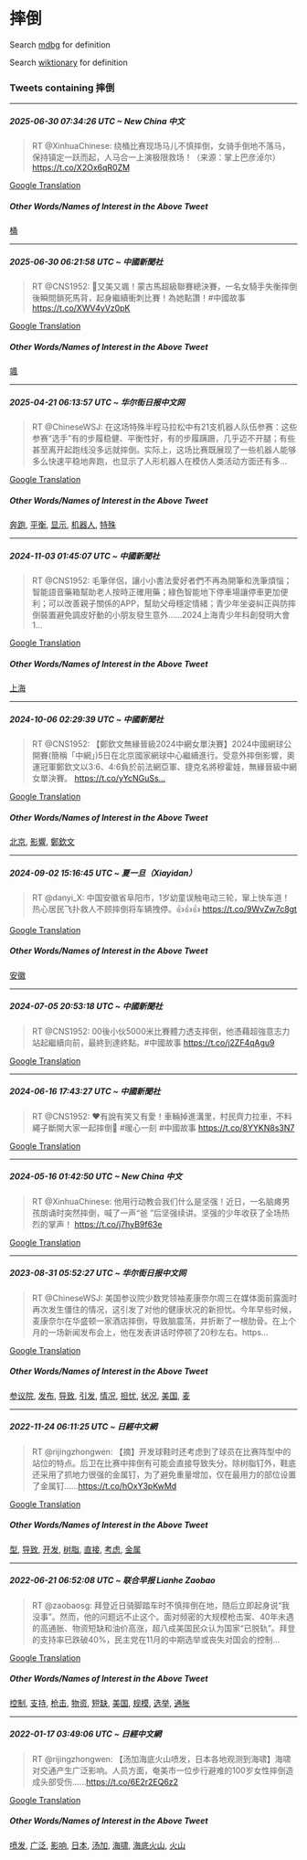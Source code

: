 # 摔倒

Search [mdbg](https://www.mdbg.net/chinese/dictionary?page=worddict&wdrst=0&wdqb=摔倒) for definition

Search [wiktionary](https://en.wiktionary.org/wiki/摔倒) for definition

### Tweets containing 摔倒

___
##### 2025-06-30 07:34:26 UTC ~ New China 中文
> RT @XinhuaChinese: 绕桶比赛现场马儿不慎摔倒，女骑手倒地不落马，保持镇定一跃而起，人马合一上演极限救场！（来源：掌上巴彦淖尔） https://t.co/X2Ox6qR0ZM

[Google Translation](https://translate.google.com/?hi=en&tab=TT&sl=zh-CN&tl=en&op=translate&text=RT+%40XinhuaChinese%3A+%E7%BB%95%E6%A1%B6%E6%AF%94%E8%B5%9B%E7%8E%B0%E5%9C%BA%E9%A9%AC%E5%84%BF%E4%B8%8D%E6%85%8E%E6%91%94%E5%80%92%EF%BC%8C%E5%A5%B3%E9%AA%91%E6%89%8B%E5%80%92%E5%9C%B0%E4%B8%8D%E8%90%BD%E9%A9%AC%EF%BC%8C%E4%BF%9D%E6%8C%81%E9%95%87%E5%AE%9A%E4%B8%80%E8%B7%83%E8%80%8C%E8%B5%B7%EF%BC%8C%E4%BA%BA%E9%A9%AC%E5%90%88%E4%B8%80%E4%B8%8A%E6%BC%94%E6%9E%81%E9%99%90%E6%95%91%E5%9C%BA%EF%BC%81%EF%BC%88%E6%9D%A5%E6%BA%90%EF%BC%9A%E6%8E%8C%E4%B8%8A%E5%B7%B4%E5%BD%A6%E6%B7%96%E5%B0%94%EF%BC%89+https%3A%2F%2Ft.co%2FX2Ox6qR0ZM)
##### Other Words/Names of Interest in the Above Tweet
[桶](桶.md)
___
##### 2025-06-30 06:21:58 UTC ~ 中國新聞社
> RT @CNS1952: 🏇又美又颯！蒙古馬超級聯賽總決賽，一名女騎手失衡摔倒後瞬間鎖死馬背，起身繼續衝刺比賽！為她點讚！#中國故事 https://t.co/XWV4yVz0pK

[Google Translation](https://translate.google.com/?hi=en&tab=TT&sl=zh-CN&tl=en&op=translate&text=RT+%40CNS1952%3A+%F0%9F%8F%87%E5%8F%88%E7%BE%8E%E5%8F%88%E9%A2%AF%EF%BC%81%E8%92%99%E5%8F%A4%E9%A6%AC%E8%B6%85%E7%B4%9A%E8%81%AF%E8%B3%BD%E7%B8%BD%E6%B1%BA%E8%B3%BD%EF%BC%8C%E4%B8%80%E5%90%8D%E5%A5%B3%E9%A8%8E%E6%89%8B%E5%A4%B1%E8%A1%A1%E6%91%94%E5%80%92%E5%BE%8C%E7%9E%AC%E9%96%93%E9%8E%96%E6%AD%BB%E9%A6%AC%E8%83%8C%EF%BC%8C%E8%B5%B7%E8%BA%AB%E7%B9%BC%E7%BA%8C%E8%A1%9D%E5%88%BA%E6%AF%94%E8%B3%BD%EF%BC%81%E7%82%BA%E5%A5%B9%E9%BB%9E%E8%AE%9A%EF%BC%81%23%E4%B8%AD%E5%9C%8B%E6%95%85%E4%BA%8B+https%3A%2F%2Ft.co%2FXWV4yVz0pK)
##### Other Words/Names of Interest in the Above Tweet
[颯](颯.md)
___
##### 2025-04-21 06:13:57 UTC ~ 华尔街日报中文网
> RT @ChineseWSJ: 在这场特殊半程马拉松中有21支机器人队伍参赛：这些参赛“选手”有的步履稳健、平衡性好，有的步履蹒跚，几乎迈不开腿；有些甚至离开起跑线没多远就摔倒。实际上，这场比赛既展现了一些机器人能够多么快速平稳地奔跑，也显示了人形机器人在模仿人类活动方面还有多…

[Google Translation](https://translate.google.com/?hi=en&tab=TT&sl=zh-CN&tl=en&op=translate&text=RT+%40ChineseWSJ%3A+%E5%9C%A8%E8%BF%99%E5%9C%BA%E7%89%B9%E6%AE%8A%E5%8D%8A%E7%A8%8B%E9%A9%AC%E6%8B%89%E6%9D%BE%E4%B8%AD%E6%9C%8921%E6%94%AF%E6%9C%BA%E5%99%A8%E4%BA%BA%E9%98%9F%E4%BC%8D%E5%8F%82%E8%B5%9B%EF%BC%9A%E8%BF%99%E4%BA%9B%E5%8F%82%E8%B5%9B%E2%80%9C%E9%80%89%E6%89%8B%E2%80%9D%E6%9C%89%E7%9A%84%E6%AD%A5%E5%B1%A5%E7%A8%B3%E5%81%A5%E3%80%81%E5%B9%B3%E8%A1%A1%E6%80%A7%E5%A5%BD%EF%BC%8C%E6%9C%89%E7%9A%84%E6%AD%A5%E5%B1%A5%E8%B9%92%E8%B7%9A%EF%BC%8C%E5%87%A0%E4%B9%8E%E8%BF%88%E4%B8%8D%E5%BC%80%E8%85%BF%EF%BC%9B%E6%9C%89%E4%BA%9B%E7%94%9A%E8%87%B3%E7%A6%BB%E5%BC%80%E8%B5%B7%E8%B7%91%E7%BA%BF%E6%B2%A1%E5%A4%9A%E8%BF%9C%E5%B0%B1%E6%91%94%E5%80%92%E3%80%82%E5%AE%9E%E9%99%85%E4%B8%8A%EF%BC%8C%E8%BF%99%E5%9C%BA%E6%AF%94%E8%B5%9B%E6%97%A2%E5%B1%95%E7%8E%B0%E4%BA%86%E4%B8%80%E4%BA%9B%E6%9C%BA%E5%99%A8%E4%BA%BA%E8%83%BD%E5%A4%9F%E5%A4%9A%E4%B9%88%E5%BF%AB%E9%80%9F%E5%B9%B3%E7%A8%B3%E5%9C%B0%E5%A5%94%E8%B7%91%EF%BC%8C%E4%B9%9F%E6%98%BE%E7%A4%BA%E4%BA%86%E4%BA%BA%E5%BD%A2%E6%9C%BA%E5%99%A8%E4%BA%BA%E5%9C%A8%E6%A8%A1%E4%BB%BF%E4%BA%BA%E7%B1%BB%E6%B4%BB%E5%8A%A8%E6%96%B9%E9%9D%A2%E8%BF%98%E6%9C%89%E5%A4%9A%E2%80%A6)
##### Other Words/Names of Interest in the Above Tweet
[奔跑](奔跑.md), [平衡](平衡.md), [显示](显示.md), [机器人](机器人.md), [特殊](特殊.md)
___
##### 2024-11-03 01:45:07 UTC ~ 中國新聞社
> RT @CNS1952: 毛筆伴侶，讓小小書法愛好者們不再為開筆和洗筆煩惱；智能語音藥箱幫助老人按時正確用藥；綠色智能地下停車場讓停車更加便利；可以改善親子關係的APP，幫助父母穩定情緒；青少年坐姿糾正與防摔倒裝置避免調皮好動的小朋友發生意外……2024上海青少年科創發明大會1…

[Google Translation](https://translate.google.com/?hi=en&tab=TT&sl=zh-CN&tl=en&op=translate&text=RT+%40CNS1952%3A+%E6%AF%9B%E7%AD%86%E4%BC%B4%E4%BE%B6%EF%BC%8C%E8%AE%93%E5%B0%8F%E5%B0%8F%E6%9B%B8%E6%B3%95%E6%84%9B%E5%A5%BD%E8%80%85%E5%80%91%E4%B8%8D%E5%86%8D%E7%82%BA%E9%96%8B%E7%AD%86%E5%92%8C%E6%B4%97%E7%AD%86%E7%85%A9%E6%83%B1%EF%BC%9B%E6%99%BA%E8%83%BD%E8%AA%9E%E9%9F%B3%E8%97%A5%E7%AE%B1%E5%B9%AB%E5%8A%A9%E8%80%81%E4%BA%BA%E6%8C%89%E6%99%82%E6%AD%A3%E7%A2%BA%E7%94%A8%E8%97%A5%EF%BC%9B%E7%B6%A0%E8%89%B2%E6%99%BA%E8%83%BD%E5%9C%B0%E4%B8%8B%E5%81%9C%E8%BB%8A%E5%A0%B4%E8%AE%93%E5%81%9C%E8%BB%8A%E6%9B%B4%E5%8A%A0%E4%BE%BF%E5%88%A9%EF%BC%9B%E5%8F%AF%E4%BB%A5%E6%94%B9%E5%96%84%E8%A6%AA%E5%AD%90%E9%97%9C%E4%BF%82%E7%9A%84APP%EF%BC%8C%E5%B9%AB%E5%8A%A9%E7%88%B6%E6%AF%8D%E7%A9%A9%E5%AE%9A%E6%83%85%E7%B7%92%EF%BC%9B%E9%9D%92%E5%B0%91%E5%B9%B4%E5%9D%90%E5%A7%BF%E7%B3%BE%E6%AD%A3%E8%88%87%E9%98%B2%E6%91%94%E5%80%92%E8%A3%9D%E7%BD%AE%E9%81%BF%E5%85%8D%E8%AA%BF%E7%9A%AE%E5%A5%BD%E5%8B%95%E7%9A%84%E5%B0%8F%E6%9C%8B%E5%8F%8B%E7%99%BC%E7%94%9F%E6%84%8F%E5%A4%96%E2%80%A6%E2%80%A62024%E4%B8%8A%E6%B5%B7%E9%9D%92%E5%B0%91%E5%B9%B4%E7%A7%91%E5%89%B5%E7%99%BC%E6%98%8E%E5%A4%A7%E6%9C%831%E2%80%A6)
##### Other Words/Names of Interest in the Above Tweet
[上海](上海.md)
___
##### 2024-10-06 02:29:39 UTC ~ 中國新聞社
> RT @CNS1952: 【鄭欽文無緣晉級2024中網女單決賽】2024中國網球公開賽(簡稱「中網」)5日在北京國家網球中心繼續進行。受意外摔倒影響，奧運冠軍鄭欽文以3:6、4:6負於前法網亞軍、捷克名將穆霍娃，無緣晉級中網女單決賽。 https://t.co/yYcNGuSs…

[Google Translation](https://translate.google.com/?hi=en&tab=TT&sl=zh-CN&tl=en&op=translate&text=RT+%40CNS1952%3A+%E3%80%90%E9%84%AD%E6%AC%BD%E6%96%87%E7%84%A1%E7%B7%A3%E6%99%89%E7%B4%9A2024%E4%B8%AD%E7%B6%B2%E5%A5%B3%E5%96%AE%E6%B1%BA%E8%B3%BD%E3%80%912024%E4%B8%AD%E5%9C%8B%E7%B6%B2%E7%90%83%E5%85%AC%E9%96%8B%E8%B3%BD%28%E7%B0%A1%E7%A8%B1%E3%80%8C%E4%B8%AD%E7%B6%B2%E3%80%8D%295%E6%97%A5%E5%9C%A8%E5%8C%97%E4%BA%AC%E5%9C%8B%E5%AE%B6%E7%B6%B2%E7%90%83%E4%B8%AD%E5%BF%83%E7%B9%BC%E7%BA%8C%E9%80%B2%E8%A1%8C%E3%80%82%E5%8F%97%E6%84%8F%E5%A4%96%E6%91%94%E5%80%92%E5%BD%B1%E9%9F%BF%EF%BC%8C%E5%A5%A7%E9%81%8B%E5%86%A0%E8%BB%8D%E9%84%AD%E6%AC%BD%E6%96%87%E4%BB%A53%3A6%E3%80%814%3A6%E8%B2%A0%E6%96%BC%E5%89%8D%E6%B3%95%E7%B6%B2%E4%BA%9E%E8%BB%8D%E3%80%81%E6%8D%B7%E5%85%8B%E5%90%8D%E5%B0%87%E7%A9%86%E9%9C%8D%E5%A8%83%EF%BC%8C%E7%84%A1%E7%B7%A3%E6%99%89%E7%B4%9A%E4%B8%AD%E7%B6%B2%E5%A5%B3%E5%96%AE%E6%B1%BA%E8%B3%BD%E3%80%82+https%3A%2F%2Ft.co%2FyYcNGuSs%E2%80%A6)
##### Other Words/Names of Interest in the Above Tweet
[北京](北京.md), [影響](影響.md), [鄭欽文](鄭欽文.md)
___
##### 2024-09-02 15:16:45 UTC ~ 夏一旦（Xiayidan）
> RT @danyi_X: 中国安徽省阜阳市，1岁幼童误触电动三轮，窜上快车道！热心居民飞扑救人不顾摔倒将车辆拽停。👍👍👍 https://t.co/9WvZw7c8gt

[Google Translation](https://translate.google.com/?hi=en&tab=TT&sl=zh-CN&tl=en&op=translate&text=RT+%40danyi_X%3A+%E4%B8%AD%E5%9B%BD%E5%AE%89%E5%BE%BD%E7%9C%81%E9%98%9C%E9%98%B3%E5%B8%82%EF%BC%8C1%E5%B2%81%E5%B9%BC%E7%AB%A5%E8%AF%AF%E8%A7%A6%E7%94%B5%E5%8A%A8%E4%B8%89%E8%BD%AE%EF%BC%8C%E7%AA%9C%E4%B8%8A%E5%BF%AB%E8%BD%A6%E9%81%93%EF%BC%81%E7%83%AD%E5%BF%83%E5%B1%85%E6%B0%91%E9%A3%9E%E6%89%91%E6%95%91%E4%BA%BA%E4%B8%8D%E9%A1%BE%E6%91%94%E5%80%92%E5%B0%86%E8%BD%A6%E8%BE%86%E6%8B%BD%E5%81%9C%E3%80%82%F0%9F%91%8D%F0%9F%91%8D%F0%9F%91%8D+https%3A%2F%2Ft.co%2F9WvZw7c8gt)
##### Other Words/Names of Interest in the Above Tweet
[安徽](安徽.md)
___
##### 2024-07-05 20:53:18 UTC ~ 中國新聞社
> RT @CNS1952: 00後小伙5000米比賽體力透支摔倒，他憑藉超強意志力站起繼續向前，最終到達終點。#中國故事 https://t.co/j2ZF4qAgu9

[Google Translation](https://translate.google.com/?hi=en&tab=TT&sl=zh-CN&tl=en&op=translate&text=RT+%40CNS1952%3A+00%E5%BE%8C%E5%B0%8F%E4%BC%995000%E7%B1%B3%E6%AF%94%E8%B3%BD%E9%AB%94%E5%8A%9B%E9%80%8F%E6%94%AF%E6%91%94%E5%80%92%EF%BC%8C%E4%BB%96%E6%86%91%E8%97%89%E8%B6%85%E5%BC%B7%E6%84%8F%E5%BF%97%E5%8A%9B%E7%AB%99%E8%B5%B7%E7%B9%BC%E7%BA%8C%E5%90%91%E5%89%8D%EF%BC%8C%E6%9C%80%E7%B5%82%E5%88%B0%E9%81%94%E7%B5%82%E9%BB%9E%E3%80%82%23%E4%B8%AD%E5%9C%8B%E6%95%85%E4%BA%8B+https%3A%2F%2Ft.co%2Fj2ZF4qAgu9)
___
##### 2024-06-16 17:43:27 UTC ~ 中國新聞社
> RT @CNS1952: ❤️有說有笑又有愛！車輛掉進溝里，村民齊力拉車，不料繩子斷開大家一起摔倒🤣 #暖心一刻 #中國故事 https://t.co/8YYKN8s3N7

[Google Translation](https://translate.google.com/?hi=en&tab=TT&sl=zh-CN&tl=en&op=translate&text=RT+%40CNS1952%3A+%E2%9D%A4%EF%B8%8F%E6%9C%89%E8%AA%AA%E6%9C%89%E7%AC%91%E5%8F%88%E6%9C%89%E6%84%9B%EF%BC%81%E8%BB%8A%E8%BC%9B%E6%8E%89%E9%80%B2%E6%BA%9D%E9%87%8C%EF%BC%8C%E6%9D%91%E6%B0%91%E9%BD%8A%E5%8A%9B%E6%8B%89%E8%BB%8A%EF%BC%8C%E4%B8%8D%E6%96%99%E7%B9%A9%E5%AD%90%E6%96%B7%E9%96%8B%E5%A4%A7%E5%AE%B6%E4%B8%80%E8%B5%B7%E6%91%94%E5%80%92%F0%9F%A4%A3+%23%E6%9A%96%E5%BF%83%E4%B8%80%E5%88%BB+%23%E4%B8%AD%E5%9C%8B%E6%95%85%E4%BA%8B+https%3A%2F%2Ft.co%2F8YYKN8s3N7)
___
##### 2024-05-16 01:42:50 UTC ~ New China 中文
> RT @XinhuaChinese: 他用行动教会我们什么是坚强！近日，一名脑瘫男孩朗诵时突然摔倒，喊了一声“爸 ”后坚强续讲。坚强的少年收获了全场热烈的掌声！ https://t.co/j7hyB9f63e

[Google Translation](https://translate.google.com/?hi=en&tab=TT&sl=zh-CN&tl=en&op=translate&text=RT+%40XinhuaChinese%3A+%E4%BB%96%E7%94%A8%E8%A1%8C%E5%8A%A8%E6%95%99%E4%BC%9A%E6%88%91%E4%BB%AC%E4%BB%80%E4%B9%88%E6%98%AF%E5%9D%9A%E5%BC%BA%EF%BC%81%E8%BF%91%E6%97%A5%EF%BC%8C%E4%B8%80%E5%90%8D%E8%84%91%E7%98%AB%E7%94%B7%E5%AD%A9%E6%9C%97%E8%AF%B5%E6%97%B6%E7%AA%81%E7%84%B6%E6%91%94%E5%80%92%EF%BC%8C%E5%96%8A%E4%BA%86%E4%B8%80%E5%A3%B0%E2%80%9C%E7%88%B8+%E2%80%9D%E5%90%8E%E5%9D%9A%E5%BC%BA%E7%BB%AD%E8%AE%B2%E3%80%82%E5%9D%9A%E5%BC%BA%E7%9A%84%E5%B0%91%E5%B9%B4%E6%94%B6%E8%8E%B7%E4%BA%86%E5%85%A8%E5%9C%BA%E7%83%AD%E7%83%88%E7%9A%84%E6%8E%8C%E5%A3%B0%EF%BC%81+https%3A%2F%2Ft.co%2Fj7hyB9f63e)
___
##### 2023-08-31 05:52:27 UTC ~ 华尔街日报中文网
> RT @ChineseWSJ: 美国参议院少数党领袖麦康奈尔周三在媒体面前露面时再次发生僵住的情况，这引发了对他的健康状况的新担忧。今年早些时候，麦康奈尔在华盛顿一家酒店摔倒，导致脑震荡，并折断了一根肋骨。在上个月的一场新闻发布会上，他在发表讲话时停顿了20秒左右。https…

[Google Translation](https://translate.google.com/?hi=en&tab=TT&sl=zh-CN&tl=en&op=translate&text=RT+%40ChineseWSJ%3A+%E7%BE%8E%E5%9B%BD%E5%8F%82%E8%AE%AE%E9%99%A2%E5%B0%91%E6%95%B0%E5%85%9A%E9%A2%86%E8%A2%96%E9%BA%A6%E5%BA%B7%E5%A5%88%E5%B0%94%E5%91%A8%E4%B8%89%E5%9C%A8%E5%AA%92%E4%BD%93%E9%9D%A2%E5%89%8D%E9%9C%B2%E9%9D%A2%E6%97%B6%E5%86%8D%E6%AC%A1%E5%8F%91%E7%94%9F%E5%83%B5%E4%BD%8F%E7%9A%84%E6%83%85%E5%86%B5%EF%BC%8C%E8%BF%99%E5%BC%95%E5%8F%91%E4%BA%86%E5%AF%B9%E4%BB%96%E7%9A%84%E5%81%A5%E5%BA%B7%E7%8A%B6%E5%86%B5%E7%9A%84%E6%96%B0%E6%8B%85%E5%BF%A7%E3%80%82%E4%BB%8A%E5%B9%B4%E6%97%A9%E4%BA%9B%E6%97%B6%E5%80%99%EF%BC%8C%E9%BA%A6%E5%BA%B7%E5%A5%88%E5%B0%94%E5%9C%A8%E5%8D%8E%E7%9B%9B%E9%A1%BF%E4%B8%80%E5%AE%B6%E9%85%92%E5%BA%97%E6%91%94%E5%80%92%EF%BC%8C%E5%AF%BC%E8%87%B4%E8%84%91%E9%9C%87%E8%8D%A1%EF%BC%8C%E5%B9%B6%E6%8A%98%E6%96%AD%E4%BA%86%E4%B8%80%E6%A0%B9%E8%82%8B%E9%AA%A8%E3%80%82%E5%9C%A8%E4%B8%8A%E4%B8%AA%E6%9C%88%E7%9A%84%E4%B8%80%E5%9C%BA%E6%96%B0%E9%97%BB%E5%8F%91%E5%B8%83%E4%BC%9A%E4%B8%8A%EF%BC%8C%E4%BB%96%E5%9C%A8%E5%8F%91%E8%A1%A8%E8%AE%B2%E8%AF%9D%E6%97%B6%E5%81%9C%E9%A1%BF%E4%BA%8620%E7%A7%92%E5%B7%A6%E5%8F%B3%E3%80%82https%E2%80%A6)
##### Other Words/Names of Interest in the Above Tweet
[参议院](参议院.md), [发布](发布.md), [导致](导致.md), [引发](引发.md), [情况](情况.md), [担忧](担忧.md), [状况](状况.md), [美国](美国.md), [麦](麦.md)
___
##### 2022-11-24 06:11:25 UTC ~ 日經中文網
> RT @rijingzhongwen: 【摘】开发球鞋时还考虑到了球员在比赛阵型中的站位的特点。后卫在比赛中摔倒有可能会直接导致失分。除树脂钉外，鞋底还采用了抓地力很强的金属钉，为了避免重量增加，仅在最用力的部位设置了金属钉……https://t.co/hOxY3pKwMd

[Google Translation](https://translate.google.com/?hi=en&tab=TT&sl=zh-CN&tl=en&op=translate&text=RT+%40rijingzhongwen%3A+%E3%80%90%E6%91%98%E3%80%91%E5%BC%80%E5%8F%91%E7%90%83%E9%9E%8B%E6%97%B6%E8%BF%98%E8%80%83%E8%99%91%E5%88%B0%E4%BA%86%E7%90%83%E5%91%98%E5%9C%A8%E6%AF%94%E8%B5%9B%E9%98%B5%E5%9E%8B%E4%B8%AD%E7%9A%84%E7%AB%99%E4%BD%8D%E7%9A%84%E7%89%B9%E7%82%B9%E3%80%82%E5%90%8E%E5%8D%AB%E5%9C%A8%E6%AF%94%E8%B5%9B%E4%B8%AD%E6%91%94%E5%80%92%E6%9C%89%E5%8F%AF%E8%83%BD%E4%BC%9A%E7%9B%B4%E6%8E%A5%E5%AF%BC%E8%87%B4%E5%A4%B1%E5%88%86%E3%80%82%E9%99%A4%E6%A0%91%E8%84%82%E9%92%89%E5%A4%96%EF%BC%8C%E9%9E%8B%E5%BA%95%E8%BF%98%E9%87%87%E7%94%A8%E4%BA%86%E6%8A%93%E5%9C%B0%E5%8A%9B%E5%BE%88%E5%BC%BA%E7%9A%84%E9%87%91%E5%B1%9E%E9%92%89%EF%BC%8C%E4%B8%BA%E4%BA%86%E9%81%BF%E5%85%8D%E9%87%8D%E9%87%8F%E5%A2%9E%E5%8A%A0%EF%BC%8C%E4%BB%85%E5%9C%A8%E6%9C%80%E7%94%A8%E5%8A%9B%E7%9A%84%E9%83%A8%E4%BD%8D%E8%AE%BE%E7%BD%AE%E4%BA%86%E9%87%91%E5%B1%9E%E9%92%89%E2%80%A6%E2%80%A6https%3A%2F%2Ft.co%2FhOxY3pKwMd)
##### Other Words/Names of Interest in the Above Tweet
[型](型.md), [导致](导致.md), [开发](开发.md), [树脂](树脂.md), [直接](直接.md), [考虑](考虑.md), [金属](金属.md)
___
##### 2022-06-21 06:52:08 UTC ~ 联合早报 Lianhe Zaobao
> RT @zaobaosg: 拜登近日骑脚踏车时不慎摔倒在地，随后立即起身说“我没事”。然而，他的问题远不止这个。面对频密的大规模枪击案、40年未遇的高通胀、物资短缺和油价高涨，超八成美国民众认为国家“已脱轨”。拜登的支持率已跌破40%，民主党在11月的中期选举或丧失对国会的控制…

[Google Translation](https://translate.google.com/?hi=en&tab=TT&sl=zh-CN&tl=en&op=translate&text=RT+%40zaobaosg%3A+%E6%8B%9C%E7%99%BB%E8%BF%91%E6%97%A5%E9%AA%91%E8%84%9A%E8%B8%8F%E8%BD%A6%E6%97%B6%E4%B8%8D%E6%85%8E%E6%91%94%E5%80%92%E5%9C%A8%E5%9C%B0%EF%BC%8C%E9%9A%8F%E5%90%8E%E7%AB%8B%E5%8D%B3%E8%B5%B7%E8%BA%AB%E8%AF%B4%E2%80%9C%E6%88%91%E6%B2%A1%E4%BA%8B%E2%80%9D%E3%80%82%E7%84%B6%E8%80%8C%EF%BC%8C%E4%BB%96%E7%9A%84%E9%97%AE%E9%A2%98%E8%BF%9C%E4%B8%8D%E6%AD%A2%E8%BF%99%E4%B8%AA%E3%80%82%E9%9D%A2%E5%AF%B9%E9%A2%91%E5%AF%86%E7%9A%84%E5%A4%A7%E8%A7%84%E6%A8%A1%E6%9E%AA%E5%87%BB%E6%A1%88%E3%80%8140%E5%B9%B4%E6%9C%AA%E9%81%87%E7%9A%84%E9%AB%98%E9%80%9A%E8%83%80%E3%80%81%E7%89%A9%E8%B5%84%E7%9F%AD%E7%BC%BA%E5%92%8C%E6%B2%B9%E4%BB%B7%E9%AB%98%E6%B6%A8%EF%BC%8C%E8%B6%85%E5%85%AB%E6%88%90%E7%BE%8E%E5%9B%BD%E6%B0%91%E4%BC%97%E8%AE%A4%E4%B8%BA%E5%9B%BD%E5%AE%B6%E2%80%9C%E5%B7%B2%E8%84%B1%E8%BD%A8%E2%80%9D%E3%80%82%E6%8B%9C%E7%99%BB%E7%9A%84%E6%94%AF%E6%8C%81%E7%8E%87%E5%B7%B2%E8%B7%8C%E7%A0%B440%25%EF%BC%8C%E6%B0%91%E4%B8%BB%E5%85%9A%E5%9C%A811%E6%9C%88%E7%9A%84%E4%B8%AD%E6%9C%9F%E9%80%89%E4%B8%BE%E6%88%96%E4%B8%A7%E5%A4%B1%E5%AF%B9%E5%9B%BD%E4%BC%9A%E7%9A%84%E6%8E%A7%E5%88%B6%E2%80%A6)
##### Other Words/Names of Interest in the Above Tweet
[控制](控制.md), [支持](支持.md), [枪击](枪击.md), [物资](物资.md), [短缺](短缺.md), [美国](美国.md), [规模](规模.md), [选举](选举.md), [通胀](通胀.md)
___
##### 2022-01-17 03:49:06 UTC ~ 日經中文網
> RT @rijingzhongwen: 【汤加海底火山喷发，日本各地观测到海啸】海啸对交通产生广泛影响。人员方面，奄美市一位步行避难的100岁女性摔倒造成头部受伤……https://t.co/6E2r2EQ6z2

[Google Translation](https://translate.google.com/?hi=en&tab=TT&sl=zh-CN&tl=en&op=translate&text=RT+%40rijingzhongwen%3A+%E3%80%90%E6%B1%A4%E5%8A%A0%E6%B5%B7%E5%BA%95%E7%81%AB%E5%B1%B1%E5%96%B7%E5%8F%91%EF%BC%8C%E6%97%A5%E6%9C%AC%E5%90%84%E5%9C%B0%E8%A7%82%E6%B5%8B%E5%88%B0%E6%B5%B7%E5%95%B8%E3%80%91%E6%B5%B7%E5%95%B8%E5%AF%B9%E4%BA%A4%E9%80%9A%E4%BA%A7%E7%94%9F%E5%B9%BF%E6%B3%9B%E5%BD%B1%E5%93%8D%E3%80%82%E4%BA%BA%E5%91%98%E6%96%B9%E9%9D%A2%EF%BC%8C%E5%A5%84%E7%BE%8E%E5%B8%82%E4%B8%80%E4%BD%8D%E6%AD%A5%E8%A1%8C%E9%81%BF%E9%9A%BE%E7%9A%84100%E5%B2%81%E5%A5%B3%E6%80%A7%E6%91%94%E5%80%92%E9%80%A0%E6%88%90%E5%A4%B4%E9%83%A8%E5%8F%97%E4%BC%A4%E2%80%A6%E2%80%A6https%3A%2F%2Ft.co%2F6E2r2EQ6z2)
##### Other Words/Names of Interest in the Above Tweet
[喷发](喷发.md), [广泛](广泛.md), [影响](影响.md), [日本](日本.md), [汤加](汤加.md), [海啸](海啸.md), [海底火山](海底火山.md), [火山](火山.md)
